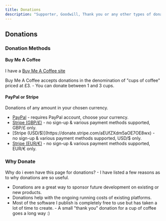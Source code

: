 ```yaml
---
title: Donations
description: "Supporter, Goodwill, Thank you or any other types of donation"
---
```


## Donations

### Donation Methods

#### Buy Me A Coffee

I have a [Buy Me A Coffee site](https://www.buymeacoffee.com/blythmeister)

Buy Me A Coffee accepts donations in the denomination of "cups of coffee" priced at £3. - You can donate between 1 and 3 cups.

#### PayPal or Stripe

Donations of any amount in your chosen currency.
 
* [PayPal](https://www.paypal.me/BlythMeister) - requires PayPal account, choose your currency.
* [Stripe (GBP/£)](https://donate.stripe.com/4gw9Bzgyh0a03yo8ww) - no sign-up & various payment methods supported, GBP/£ only.
* [Stripe (USD/$)](https://donate.stripe.com/aEUfZXdm5aOE7OE8wx) - no sign-up & various payment methods supported, USD/$ only.
* [Stripe (EUR/€)](https://donate.stripe.com/4gwcNLgyh9KA1qg6oq) - no sign-up & various payment methods supported, EUR/€ only.

### Why Donate

Why do i even have this page for donations? - I have listed a few reasons as to why donations are so useful.

* Donations are a great way to sponsor future development on existing or new products.
* Donations help with the ongoing running costs of existing platforms.
* Most of the software I publish is completely free to use but has taken a lot of time to create. - A small "thank you" donation for a cup of coffee goes a long way :)

